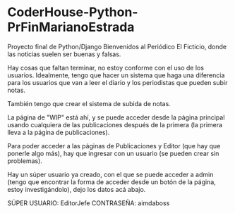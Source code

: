 # CoderHouse-Python-PrFinMarianoEstrada
Proyecto final de Python/Django
Bienvenidos al Periódico El Ficticio, donde las noticias suelen ser buenas y falsas.

Hay cosas que faltan terminar, no estoy conforme con el uso de los usuarios. Idealmente, tengo que hacer un sistema que haga una diferencia para los usuarios que van a leer el diario y los periodistas que pueden subir notas.

También tengo que crear el sistema de subida de notas.

La página de "WIP" está ahí, y se puede acceder desde la página principal usando cualquiera de las publicaciones después de la primera (la primera lleva a la página de publicaciones).

Para poder acceder a las páginas de Publicaciones y Editor (que hay que ponerle algo más), hay que ingresar con un usuario (se pueden crear sin problemas).

Hay un súper usuario ya creado, con el que se puede acceder a admin (tengo que encontrar la forma de acceder desde un botón de la página, estoy investigándolo), dejo los datos acá abajo.

SÚPER USUARIO: EditorJefe
CONTRASEÑA: aimdaboss
